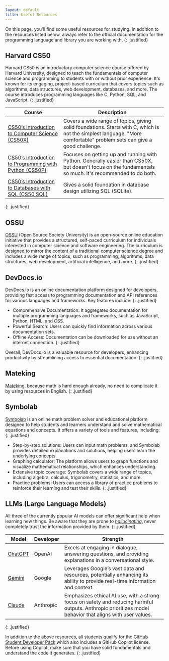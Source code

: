 ```yaml
---
layout: default
title: Useful Resources
---
```


On this page, you'll find some useful resources for studying. In addition to the resources listed below, always refer to the official documentation for the programming language and library you are working with.
{: .justified}

## Harvard CS50

Harvard CS50 is an introductory computer science course offered by Harvard University, designed to teach the fundamentals of computer science and programming to students with or without prior experience. It's known for its engaging, project-based curriculum that covers topics such as algorithms, data structures, web development, databases, and more. The course introduces programming languages like C, Python, SQL, and JavaScript. 
{: .justified}

|Course|Description|
|------|-----------|
|[CS50’s Introduction to Computer Science (CS50X)](https://cs50.harvard.edu/x/2024/)|Covers a wide range of topics, giving solid foundations. Starts with C, which is not the simplest language. "More comfortable" problem sets can give a good challenge.|
|[CS50’s Introduction to Programming with Python (CS50P)](https://cs50.harvard.edu/python/2022/)|Focuses on getting up and running with Python. Generally easier than CS50X, but doesn't focus on the fundamentals so much. It's recommended to do both. |
|[CS50’s Introduction to Databases with SQL (CS50 SQL)](https://cs50.harvard.edu/sql/2024/)|Gives a solid foundation in database design utilizing SQL (SQLite).|
{: .justified}

## OSSU

[OSSU](https://github.com/ossu/computer-science) (Open Source Society University) is an open-source online education initiative that provides a structured, self-paced curriculum for individuals interested in computer science and software engineering. The curriculum is designed to mirror the content of a traditional computer science degree and includes a wide range of topics, such as programming, algorithms, data structures, web development, artificial intelligence, and more.
{: .justified}

## DevDocs.io

DevDocs.io is an online documentation platform designed for developers, providing fast access to programming documentation and API references for various languages and frameworks. Key features include:
{: .justified}

- Comprehensive Documentation: It aggregates documentation for multiple programming languages and frameworks, such as JavaScript, Python, HTML, and CSS.
- Powerful Search: Users can quickly find information across various documentation sets.
- Offline Access: Documentation can be downloaded for use without an internet connection.
{: .justified}

Overall, DevDocs.io is a valuable resource for developers, enhancing productivity by streamlining access to essential documentation.
{: .justified}

## Mateking

[Mateking](https://www.mateking.hu/), because math is hard enough already, no need to complicate it by using resources in English.
{: .justified}

## Symbolab

[Symbolab](https://www.symbolab.com/) is an online math problem solver and educational platform designed to help students and learners understand and solve mathematical equations and concepts. It offers a variety of tools and features, including:
{: .justified}

- Step-by-step solutions: Users can input math problems, and Symbolab provides detailed explanations and solutions, helping users learn the underlying concepts.
- Graphing calculator: The platform allows users to graph functions and visualize mathematical relationships, which enhances understanding.
- Extensive topic coverage: Symbolab covers a wide range of topics, including algebra, calculus, trigonometry, statistics, and more.
- Practice problems: Users can access a library of practice problems to reinforce their learning and test their skills.
{: .justified}

## LLMs (Large Language Models)

All three of the currently popular AI models can offer significant help when learning new things. Be aware that they are prone to [*hallucinating*](https://en.wikipedia.org/wiki/Hallucination_(artificial_intelligence)), never completely trust the information provided by them.
{: .justified}

|Model|Developer|Strength|
|-----|---------|--------|
|[ChatGPT](https://chatgpt.com/)|OpenAI|Excels at engaging in dialogue, answering questions, and providing explanations in a conversational style.|
|[Gemini](https://gemini.google.com/)|Google|Leverages Google’s vast data and resources, potentially enhancing its ability to provide real-time information and context.|
|[Claude](https://claude.ai/)|Anthropic|Emphasizes ethical AI use, with a strong focus on safety and reducing harmful outputs. Anthropic prioritizes model behavior that aligns with user values.|
{: .justified}

In addition to the above resources, all students qualify for the [GitHub Student Developer Pack](https://education.github.com/pack) which also includes a GitHub Copilot license. Before using Copilot, make sure that you have solid fundamentals and understand the code it generates. 
{: .justified}
